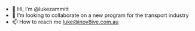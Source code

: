 - 👋 Hi, I’m @lukezammitt
- 💞️ I’m looking to collaborate on a new program for the transport industry
- 📫 How to reach me luke@inov8ive.com.au

<!---
lukezammitt/lukezammitt is a ✨ special ✨ repository because its `README.md` (this file) appears on your GitHub profile.
You can click the Preview link to take a look at your changes.
--->

